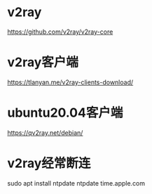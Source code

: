 # v2ray

https://github.com/v2ray/v2ray-core

# v2ray客户端

https://tlanyan.me/v2ray-clients-download/
# ubuntu20.04客户端
https://qv2ray.net/debian/

# v2ray经常断连
sudo apt install ntpdate
ntpdate time.apple.com


